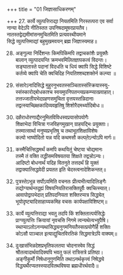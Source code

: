 +++
title = "01 जिज्ञासाधिकरणम्"

+++
27. कार्ये व्युत्पत्तिराद्या नियतमिति गिरस्तत्परा एव सर्वा  
 नान्या वेदेऽपि नीतिस्तत उपनिषदामूषरप्रायतैव।  
 नातस्तद्वेद्यमीमांसनमुचितमिति प्रत्यवस्थीयमाने  
 सिद्धे व्युत्पत्तिमाद्यां बहुमुखमवयन् ब्रह्म जिज्ञास्यमाह॥

28. अङ्गुल्या निर्दिशन्तः किमपिकिमपि तद्वाचकांशैः प्रयुक्तैः  
 बालान् व्युत्पादयन्ति क्रमभवमिलितज्ञापकत्वं विदन्तः।  
 सङ्घातास्ते पदानां विदधति च धियं क्वापि सिद्धे विशिष्टे  
 कर्तव्ये क्वापि चेति क्वचिदिह नियतिश्शब्दशक्तेर्न कल्प्या ॥

29. संसारेऽनादिसिद्धे मुहुरनुभवतस्सञ्चितास्संस्क्रियास्स्यु-  
 स्संस्कारोद्बोधकाश्च स्वयमुपनिपतन्त्यप्रकम्प्यात्प्रवाहात्।  
 तत्तज्जातीयभेदग्रहणसमुचिता वृत्तयस्तन्निदानाः  
 तद्वत्स्याच्छिक्षकादिव्यवहृतिषु शिशोरैदमर्थ्यादिबोधः॥

30. दक्षैराधोरणाद्यैरनुमितविविधस्वप्रयासोपयोगैः  
 शिक्षाभेदा विचित्रा गजविहगमुखान् ग्राहयद्भिः प्रयुक्ताः।  
 तस्मात्सार्था मनुष्यप्रभृतिषु च तथाभूतशिक्षाविशेषः  
 कल्पो भाष्योदितो यन्न यदि कथमसौ कल्पते़ऽन्योऽपि मार्गः॥

31. कस्मैचित्सिद्धमर्थं कमपि कथयितुं चेष्टया चोद्यमानः  
 तस्मै तं वक्ति तद्धीसमविषयतया शिक्षते तद्वचो़ऽन्यः।  
 आदिष्टो बोधनार्थं यदिह वितनुते तत्तदर्थं हि युक्तं   
 तद्वाक्यात्सिद्धवेदी प्रयतत इति चेदस्त्वनादेशिकन्तत्॥

32. पुत्रस्तेऽभून्न सर्पोऽयमिति वचनतः प्रीत्यभीत्यादिलिङ्गैः  
 तद्योग्यार्थन्तदूह्यं विषयनियतिरासक्तिपूर्वैः क्वचित्स्यात्।  
 आवापोद्वापभेदात् प्रतिपदनियता शक्तिरप्यत्र सिद्ध्येत्  
 भूयोदृष्ट्यादिसाहाय्यकमिह वचसः कार्यपक्षाविशिष्टम्॥

33. कार्ये व्युत्पत्तिराद्या भवतु तदपि किं शक्तितात्पर्यसिद्धेः  
 प्राग्व्युत्पत्तिः क्रियायां नृवचसि निगमे त्वन्यथेत्यभ्युपैषि।  
 स्थाप्याऽतोऽनन्यथासिद्ध्यनुगमनियतैस्सत्प्रयोगैर्हि शक्तिः  
 कोऽसौ पाञ्चाल इत्याद्युचितविरतिकं सिद्धमात्रेऽपि वाक्यम्॥

34. दुःखासंभिन्नदेशप्रभृतिफलतया चोदनास्वेव सिद्धं  
 श्रौतत्वादार्थवादिक्यपि भवतु फलं रात्रिसत्रे प्रतिष्ठा।  
 अङ्गीकुर्मो निषेधानुगुणमिति तथाऽनर्थकृत्त्वं निषेद्ध्ये  
 विद्ध्यर्थैरप्यतस्स्यादवितथविषया ब्रह्मधीरर्थवादैः॥